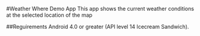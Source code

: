 #Weather Where Demo App
This app shows the current weather conditions at the selected location of the map

##Reguirements
Android 4.0 or greater (API level 14 Icecream Sandwich).
